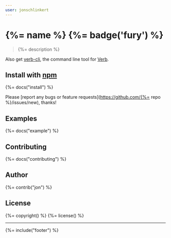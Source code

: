 ```yaml
---
user: jonschlinkert
---
```

# {%= name %} {%= badge('fury') %}

> {%= description %}

Also get [verb-cli](https://github.com/assemble/verb-cli), the command line tool for [Verb](https://github.com/assemble/verb).

## Install with [npm](npmjs.org)
{%= docs("install") %}

Please [report any bugs or feature requests](https://github.com/{%= repo %}/issues/new), thanks!

## Examples
{%= docs("example") %}

## Contributing
{%= docs("contributing") %}

## Author
{%= contrib("jon") %}

## License
{%= copyright() %}
{%= license() %}

***

{%= include("footer") %}